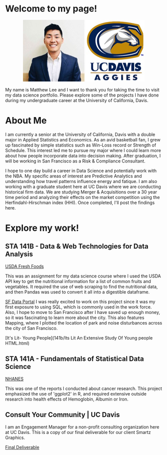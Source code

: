 
# Welcome to my page! 

<p align="center">
  
  <img src="/headshot.jpg">
  <img src="/aggies.jpg">
</p>


My name is Matthew Lee and I want to thank you for taking the time to visit my data science portfolio. Please explore some of the projects I have done during my undergraduate career at the University of California, Davis. 


# About Me
I am currently a senior at the University of California, Davis with a double major in Applied Statistics and Economics. As an avid basketball fan, I grew up fascinated by simple statistics such as Win-Loss record or Strength of Schedule. This interest led me to pursue my major where I could learn more about how people incorporate data into decision making. After graduation, I will be working in San Francisco as a Risk & Compliance Consultant. 

I hope to one day build a career in Data Science and potentially work with the NBA. My specific areas of interest are Predictive Analytics and understanding how travel patterns influence energy and fatique. I am also working with a graduate student here at UC Davis where we are conducting historical firm data. We are studying Merger & Acquisitions over a 30 year time period and analyzing their effects on the market competition using the Herfindahl-Hirschman index (HHI). Once completed, I'll post the findings here.


# Explore my work!
## STA 141B - Data & Web Technologies for Data Analysis
[USDA Fresh Foods](141b/assignment4+Matthew+Lee.html) 

This was an assignment for my data science course where I used the USDA API key to get the nutritional information for a list of common fruits and vegetables. It required the use of web scraping to find the nutritional data, and then Pandas was used to convert it all into a digestible dataframe. 

[SF Data Portal](141b/assignment6+Matthew_Lee.html)
I was really excited to work on this project since it was my first exposure to using SQL, which is commonly used in the work force. Also, I hope to move to San Francisco after I have saved up enough money, so it was fascinating to learn more about the city. This also features Mapping, where I plotted the location of park and noise disturbances across the city of San Francisco. 

[It's Lit- Young People](141b/Its Lit An Extensive Study Of Young people HTML.html)

## STA 141A - Fundamentals of Statistical Data Science

[NHANES](141a/141a+hw+2.html) 

This was one of the reports I conducted about cancer research. This project emphasized the use of 'ggplot2' in R, and required extensive outside research into health effects of Hemoglobin, Albumin or Iron. 


## Consult Your Community | UC Davis
I am an Engagement Manager for a non-profit consulting organization here at UC Davis. This is a copy of our final deliverable for our client Smartz Graphics. 

[Final Deliverable](FINAL_cyc.pdf)

